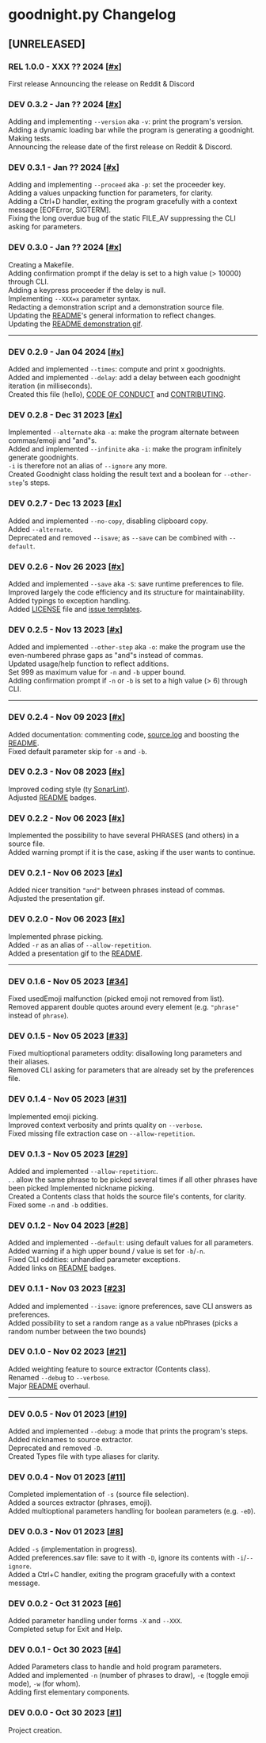 # goodnight\.py Changelog

## [UNRELEASED]

### REL 1.0.0 - XXX ?? 2024 [[#x]()]

First release
Announcing the release on Reddit & Discord

### DEV 0.3.2 - Jan ?? 2024 [[#x]()]

Adding and implementing `--version` aka `-v`: print the program's version.  
Adding a dynamic loading bar while the program is generating a goodnight.  
Making tests.  
Announcing the release date of the first release on Reddit & Discord.

### DEV 0.3.1 - Jan ?? 2024 [[#x]()]

Adding and implementing `--proceed` aka `-p`: set the proceeder key.  
Adding a values unpacking function for parameters, for clarity.  
Adding a Ctrl+D handler, exiting the program gracefully with a context message [EOFError, SIGTERM].  
Fixing the long overdue bug of the static FILE_AV suppressing the CLI asking for parameters.

### DEV 0.3.0 - Jan ?? 2024 [[#x]()]

Creating a Makefile.  
Adding confirmation prompt if the delay is set to a high value (> 10000) through CLI.  
Adding a keypress proceeder if the delay is null.  
Implementing `--XXX=x` parameter syntax.  
Redacting a demonstration script and a demonstration source file.  
Updating the [README](README.md)'s general information to reflect changes.  
Updating the [README demonstration gif](README.md).

---

### DEV 0.2.9 - Jan 04 2024 [[#x]()]

Added and implemented `--times`: compute and print x goodnights.  
Added and implemented `--delay`: add a delay between each goodnight iteration (in milliseconds).  
Created this file (hello), [CODE OF CONDUCT](CODE_OF_CONDUCT.md) and [CONTRIBUTING](CONTRIBUTING.md).

### DEV 0.2.8 - Dec 31 2023 [[#x]()]

Implemented `--alternate` aka `-a`: make the program alternate between commas/emoji and "and"s.  
Added and implemented `--infinite` aka `-i`: make the program infinitely generate goodnights.  
`-i` is therefore not an alias of `--ignore` any more.  
Created Goodnight class holding the result text and a boolean for `--other-step`'s steps.

### DEV 0.2.7 - Dec 13 2023 [[#x]()]

Added and implemented `--no-copy`, disabling clipboard copy.  
Added `--alternate`.  
Deprecated and removed `--isave`; as `--save` can be combined with `--default`.

### DEV 0.2.6 - Nov 26 2023 [[#x]()]

Added and implemented `--save` aka `-S`: save runtime preferences to file.  
Improved largely the code efficiency and its structure for maintainability.  
Added typings to exception handling.  
Added [LICENSE](LICENSE.md) file and [issue templates](.github/ISSUE_TEMPLATE).

### DEV 0.2.5 - Nov 13 2023 [[#x]()]

Added and implemented `--other-step` aka `-o`: make the program use the even-numbered phrase gaps as "and"s instead of commas.  
Updated usage/help function to reflect additions.  
Set 999 as maximum value for `-n` and `-b` upper bound.  
Adding confirmation prompt if `-n` or `-b` is set to a high value (> 6) through CLI.

---

### DEV 0.2.4 - Nov 09 2023 [[#x]()]

Added documentation: commenting code, [source.log](assets/source.log) and boosting the [README](README.md).  
Fixed default parameter skip for `-n` and `-b`.

### DEV 0.2.3 - Nov 08 2023 [[#x]()]

Improved coding style (ty [SonarLint](https://marketplace.visualstudio.com/items?itemName=SonarSource.sonarlint-vscode)).  
Adjusted [README](README.md) badges.

### DEV 0.2.2 - Nov 06 2023 [[#x]()]

Implemented the possibility to have several PHRASES (and others) in a source file.  
Added warning prompt if it is the case, asking if the user wants to continue.

### DEV 0.2.1 - Nov 06 2023 [[#x]()]

Added nicer transition `"and"` between phrases instead of commas.  
Adjusted the presentation gif.

### DEV 0.2.0 - Nov 06 2023 [[#x]()]

Implemented phrase picking.  
Added `-r` as an alias of `--allow-repetition`.  
Added a presentation gif to the [README](README.md).

---

### DEV 0.1.6 - Nov 05 2023 [[#34](https://github.com/QuentindiMeo/goodnight.py/commit/01be6a583fa6057cbf1058478a09e4530f21278d)]

Fixed usedEmoji malfunction (picked emoji not removed from list).  
Removed apparent double quotes around every element (e.g. `"phrase"` instead of `phrase`).

### DEV 0.1.5 - Nov 05 2023 [[#33](https://github.com/QuentindiMeo/goodnight.py/commit/89094a5574caa2a08110802dedd311595f22a592)]

Fixed multioptional parameters oddity: disallowing long parameters and their aliases.  
Removed CLI asking for parameters that are already set by the preferences file.

### DEV 0.1.4 - Nov 05 2023 [[#31](https://github.com/QuentindiMeo/goodnight.py/commit/2565370818018ce4cb477d1e8053a36f0dae44ac)]

Implemented emoji picking.  
Improved context verbosity and prints quality on `--verbose`.  
Fixed missing file extraction case on `--allow-repetition`.

### DEV 0.1.3 - Nov 05 2023 [[#29](https://github.com/QuentindiMeo/goodnight.py/commit/444a8e9a7d7c45cffa12499df67ff5aeef7e34f0)]

Added and implemented `--allow-repetition`:.  
.  .  allow the same phrase to be picked several times if all other phrases have been picked
Implemented nickname picking.  
Created a Contents class that holds the source file's contents, for clarity.  
Fixed some `-n` and `-b` oddities.

### DEV 0.1.2 - Nov 04 2023 [[#28](https://github.com/QuentindiMeo/goodnight.py/commit/48a3e2c0c6c94448519df2fe1e7ee2ff1ab89455)]

Added and implemented `--default`: using default values for all parameters.  
Added warning if a high upper bound / value is set for `-b`/`-n`.  
Fixed CLI oddities: unhandled parameter exceptions.  
Added links on [README](README.md) badges.

### DEV 0.1.1 - Nov 03 2023 [[#23](https://github.com/QuentindiMeo/goodnight.py/commit/3765c815fdc011277158463dc96c16ae657c11b0)]

Added and implemented `--isave`: ignore preferences, save CLI answers as preferences.  
Added possibility to set a random range as a value nbPhrases (picks a random number between the two bounds)

### DEV 0.1.0 - Nov 02 2023 [[#21](https://github.com/QuentindiMeo/goodnight.py/commit/d3bcec6595ce4866b7c1e4193299b202992ddcc8)]

Added weighting feature to source extractor (Contents class).  
Renamed `--debug` to `--verbose`.  
Major [README](README.md) overhaul.

---

### DEV 0.0.5 - Nov 01 2023 [[#19](https://github.com/QuentindiMeo/goodnight.py/commit/b8cc6aa66eb0b09b83b8b0ea8804d0d6c8edf87b)]

Added and implemented `--debug`: a mode that prints the program's steps.  
Added nicknames to source extractor.  
Deprecated and removed `-D`.  
Created Types file with type aliases for clarity.

### DEV 0.0.4 - Nov 01 2023 [[#11](https://github.com/QuentindiMeo/goodnight.py/commit/eea6d3ba7795842126740a9ebef5078f0cdcd009)]

Completed implementation of `-s` (source file selection).  
Added a sources extractor (phrases, emoji).  
Added multioptional parameters handling for boolean parameters (e.g. `-eD`).

### DEV 0.0.3 - Nov 01 2023 [[#8](https://github.com/QuentindiMeo/goodnight.py/commit/66202eb8dc85328ca37ceaa278d631fba45c5a79)]

Added `-s` (implementation in progress).  
Added preferences.sav file: save to it with `-D`, ignore its contents with `-i`/`--ignore`.  
Added a Ctrl+C handler, exiting the program gracefully with a context message.

### DEV 0.0.2 - Oct 31 2023 [[#6](https://github.com/QuentindiMeo/goodnight.py/commit/5da4d12644290f576cc462df6057c9c9770e224a)]

Added parameter handling under forms `-X` and `--XXX`.  
Completed setup for Exit and Help.

### DEV 0.0.1 - Oct 30 2023 [[#4](https://github.com/QuentindiMeo/goodnight.py/commit/2682ee6f539a30452187c110552fa49d5f014d34)]

Added Parameters class to handle and hold program parameters.  
Added and implemented `-n` (number of phrases to draw), `-e` (toggle emoji mode), `-w` (for whom).  
Adding first elementary components.

### DEV 0.0.0 - Oct 30 2023 [[#1](https://github.com/QuentindiMeo/goodnight.py/commit/10593fa32045e11cfd8621fe0bf106547ce16f80)]

Project creation.
